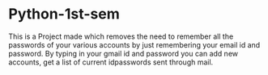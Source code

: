 # Python-1st-sem
This is a Project made which removes the need to remember all the passwords of your various accounts by just remembering your email id and password.
By typing in your gmail id and password you can add new accounts, get a list of current idpasswords sent through mail.
